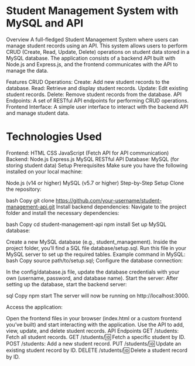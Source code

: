 # Student Management System with MySQL and API
Overview
A full-fledged Student Management System where users can manage student records using an API. This system allows users to perform CRUD (Create, Read, Update, Delete) operations on student data stored in a MySQL database. The application consists of a backend API built with Node.js and Express.js, and the frontend communicates with the API to manage the data.

Features
CRUD Operations:
Create: Add new student records to the database.
Read: Retrieve and display student records.
Update: Edit existing student records.
Delete: Remove student records from the database.
API Endpoints: A set of RESTful API endpoints for performing CRUD operations.
Frontend Interface: A simple user interface to interact with the backend API and manage student data.
# Technologies Used
Frontend:
HTML
CSS
JavaScript (Fetch API for API communication)
Backend:
Node.js
Express.js
MySQL
RESTful API
Database:
MySQL (for storing student data)
Setup
Prerequisites
Make sure you have the following installed on your local machine:

Node.js (v14 or higher)
MySQL (v5.7 or higher)
Step-by-Step Setup
Clone the repository:

bash
Copy
git clone https://github.com/your-username/student-management-api.git
Install backend dependencies: Navigate to the project folder and install the necessary dependencies:

bash
Copy
cd student-management-api
npm install
Set up MySQL database:

Create a new MySQL database (e.g., student_management).
Inside the project folder, you’ll find a SQL file database/setup.sql. Run this file in your MySQL server to set up the required tables.
Example command in MySQL:
bash
Copy
source path/to/setup.sql;
Configure the database connection:

In the config/database.js file, update the database credentials with your own (username, password, and database name).
Start the server: After setting up the database, start the backend server:

sql
Copy
npm start
The server will now be running on http://localhost:3000.

Access the application:

Open the frontend files in your browser (index.html or a custom frontend you’ve built) and start interacting with the application.
Use the API to add, view, update, and delete student records.
API Endpoints
GET /students: Fetch all student records.
GET /students/:id: Fetch a specific student by ID.
POST /students: Add a new student record.
PUT /students/:id: Update an existing student record by ID.
DELETE /students/:id: Delete a student record by ID.
